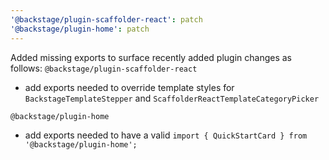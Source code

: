 ```yaml
---
'@backstage/plugin-scaffolder-react': patch
'@backstage/plugin-home': patch
---
```


Added missing exports to surface recently added plugin changes as follows:
`@backstage/plugin-scaffolder-react`

- add exports needed to override template styles for `BackstageTemplateStepper` and `ScaffolderReactTemplateCategoryPicker`

`@backstage/plugin-home`

- add exports needed to have a valid `import { QuickStartCard } from '@backstage/plugin-home';`
